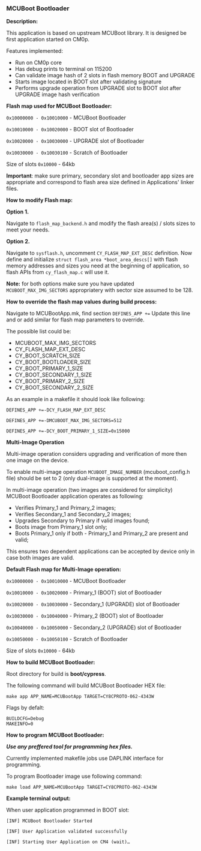 ### MCUBoot Bootloader

**Description:**

This application is based on upstream MCUBoot library. It is designed be first application started on CM0p.

Features implemented:
* Run on CM0p core
* Has debug prints to terminal on 115200
* Can validate image hash of 2 slots in flash memory BOOT and UPGRADE
* Starts image located in BOOT slot after validating signature
* Performs upgrade operation from UPGRADE slot to BOOT slot after UPGRADE image hash verification

**Flash map used for MCUBoot Bootloader:**

`0x10000000 - 0x10010000` - MCUBoot Bootloader

`0x10010000 - 0x10020000` - BOOT slot of Bootloader

`0x10020000 - 0x10030000` - UPGRADE slot of Bootloader

`0x10030000 - 0x10030100` - Scratch of Bootloader

Size of slots `0x10000` - 64kb

**Important**: make sure primary, secondary slot and bootloader app sizes are appropriate and correspond to flash area size defined in Applications' linker files.

**How to modify Flash map:**

__Option 1.__

Navigate to `flash_map_backend.h` and modify the flash area(s) / slots sizes to meet your needs.

__Option 2.__

Navigate to `sysflash.h`, uncomment `CY_FLASH_MAP_EXT_DESC` definition.
Now define and initialize `struct flash_area *boot_area_descs[]` with flash memory addresses and sizes you need at the beginning of application, so flash APIs from `cy_flash_map.c` will use it.

__Note:__ for both options make sure you have updated `MCUBOOT_MAX_IMG_SECTORS` appropriatery with sector size assumed to be 128.

**How to override the flash map values during build process:**

Navigate to MCUBootApp.mk, find section `DEFINES_APP +=`
Update this line and or add similar for flash map parameters to override.

The possible list could be:

* MCUBOOT_MAX_IMG_SECTORS
* CY_FLASH_MAP_EXT_DESC
* CY_BOOT_SCRATCH_SIZE
* CY_BOOT_BOOTLOADER_SIZE
* CY_BOOT_PRIMARY_1_SIZE
* CY_BOOT_SECONDARY_1_SIZE
* CY_BOOT_PRIMARY_2_SIZE
* CY_BOOT_SECONDARY_2_SIZE

As an example in a makefile it should look like following:

`DEFINES_APP +=-DCY_FLASH_MAP_EXT_DESC`

`DEFINES_APP +=-DMCUBOOT_MAX_IMG_SECTORS=512`

`DEFINES_APP +=-DCY_BOOT_PRIMARY_1_SIZE=0x15000`

**Multi-Image Operation**

Multi-image operation considers upgrading and verification of more then one image on the device.

To enable multi-image operation `MCUBOOT_IMAGE_NUMBER` (mcuboot_config.h file) should be set to 2 (only dual-image is supported at the moment).

In multi-image operation (two images are considered for simplicity) MCUBoot Bootloader application operates as following:

* Verifies Primary_1 and Primary_2 images;
* Verifies Secondary_1 and Secondary_2 images;
* Upgrades Secondary to Primary if valid images found;
* Boots image from Primary_1 slot only;
* Boots Primary_1 only if both - Primary_1 and Primary_2 are present and valid;

This ensures two dependent applications can be accepted by device only in case both images are valid.

**Default Flash map for Multi-Image operation:**

`0x10000000 - 0x10010000` - MCUBoot Bootloader

`0x10010000 - 0x10020000` - Primary_1 (BOOT) slot of Bootloader

`0x10020000 - 0x10030000` - Secondary_1 (UPGRADE) slot of Bootloader

`0x10030000 - 0x10040000` - Primary_2 (BOOT) slot of Bootloader

`0x10040000 - 0x10050000` - Secondary_2 (UPGRADE) slot of Bootloader

`0x10050000 - 0x10050100` - Scratch of Bootloader

Size of slots `0x10000` - 64kb

**How to build MCUBoot Bootloader:**

Root directory for build is **boot/cypress**.

The following command will build MCUBoot Bootloader HEX file:

    make app APP_NAME=MCUBootApp TARGET=CY8CPROTO-062-4343W

Flags by defalt:

    BUILDCFG=Debug
    MAKEINFO=0

**How to program MCUBoot Bootloader:**

**_Use any preffered tool for programming hex files._**

Currently implemented makefile jobs use DAPLINK interface for programming.

To program Bootloader image use following command:

    make load APP_NAME=MCUBootApp TARGET=CY8CPROTO-062-4343W

**Example terminal output:**

When user application programmed in BOOT slot:

    [INF] MCUBoot Bootloader Started

    [INF] User Application validated successfully

    [INF] Starting User Application on CM4 (wait)…

